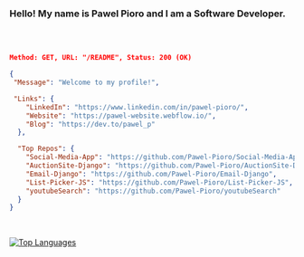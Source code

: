 ### Hello! My name is Pawel Pioro and I am a Software Developer.
<br>

```json

Method: GET, URL: "/README", Status: 200 (OK)

{
 "Message": "Welcome to my profile!",

 "Links": {
    "LinkedIn": "https://www.linkedin.com/in/pawel-pioro/",
    "Website": "https://pawel-website.webflow.io/",
    "Blog": "https://dev.to/pawel_p"
  },

  "Top Repos": {
    "Social-Media-App": "https://github.com/Pawel-Pioro/Social-Media-App",
    "AuctionSite-Django": "https://github.com/Pawel-Pioro/AuctionSite-Django",
    "Email-Django": "https://github.com/Pawel-Pioro/Email-Django",
    "List-Picker-JS": "https://github.com/Pawel-Pioro/List-Picker-JS",
    "youtubeSearch": "https://github.com/Pawel-Pioro/youtubeSearch"
  }
}
```

<br>

<a href="https://github.com/Pawel-Pioro" align="left"><img src="https://github-readme-stats.vercel.app/api/top-langs/?username=Pawel-Pioro&langs_count=10&title_color=0891b2&text_color=ffffff&icon_color=0891b2&bg_color=1c1917&hide_border=true&locale=en&custom_title=Top%20%Languages" alt="Top Languages" /></a>
